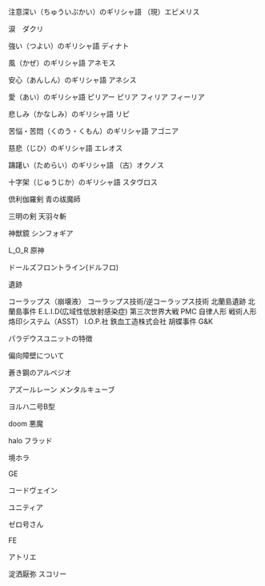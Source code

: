 注意深い（ちゅういぶかい）のギリシャ語
（現）エピメリス

涙　ダクリ

強い（つよい）のギリシャ語
ディナト

風（かぜ）のギリシャ語
アネモス

安心（あんしん）のギリシャ語
アネシス

愛（あい）のギリシャ語
ピリアー
ピリア
フィリア
フィーリア

悲しみ（かなしみ）のギリシャ語
リピ

苦悩・苦悶（くのう・くもん）のギリシャ語
アゴニア

慈悲（じひ）のギリシャ語
エレオス

躊躇い（ためらい）のギリシャ語
（古）オクノス


十字架（じゅうじか）のギリシャ語
スタヴロス



















倶利伽羅剣
青の祓魔師

三明の剣
天羽々斬

神獣鏡
シンフォギア

L_O_R
原神

ドールズフロントライン(ドルフロ)
 
遺跡

コーラップス（崩壊液）
コーラップス技術/逆コーラップス技術
北蘭島遺跡
北蘭島事件
E.L.I.D(広域性低放射感染症)
第三次世界大戦
PMC
自律人形
戦術人形
烙印システム（ASST）
I.O.P.社
鉄血工造株式会社
胡蝶事件
G&K

パラデウスユニットの特徴

偏向障壁について


蒼き鋼のアルペジオ


アズールレーン
メンタルキューブ


ヨルハ二号B型


doom
悪魔


halo
フラッド


境ホラ

GE

コードヴェイン

ユニティア

ゼロ号さん

FE

アトリエ

淀洒厭弥
スコリー


